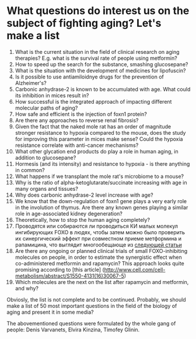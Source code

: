 # What questions do interest us on the subject of fighting aging? Let's make a list

1. What is the current situation in the field of clinical research on aging therapies? E.g. what is the survival rate of people using metformin?
2. How to speed up the search for the substance, smashing glucosepane?
3. What is the situation with the development of medicines for lipofuscin?
4. Is it possible to use antiamiloidnye drugs for the prevention of Alzheimer's?
5. Carbonic anhydrase-2 is known to be accumulated with age. What could its inhibition in mices result in?
6. How successful is the integrated approach of impacting different molecular paths of aging?
7. How safe and efficient is the injection of foxn1 protein?
8. Are there any approaches to reverse renal fibrosis?
9. Given the fact that the naked mole rat has an order of magnitude stronger resistance to hypoxia compared to the mouse, does the study for improving this parameter in mices make sense? Could the hypoxia resistance correlate with anti-cancer mechanisms?
10. What other glycation end products do play a role in human aging, in addition to glucosepane?
11. Hormesis (and its intensity) and resistance to hypoxia - is there anything in common?
12. What happens if we transplant the mole rat's microbiome to a mouse?
13. Why is the ratio of alpha-ketoglutarate/succinate increasing with age in many organs and tissues?
14. Why does carbonic anhydrase-2 level increase with age?
15. We know that the down-regulation of foxn1 gene plays a very early role in the involution of thymus. Are there any known genes playing a similar role in age-associated kidney degeneration?
16. Theoretically, how to stop the human aging completely?
17. Проводятся или собираются ли проводиться КИ малых молекул ингибирующих FOXO в людях, чтобы затем можно было проверить их синергический эффект при совместном приеме метформина и рапамицина, что выглядит многообещающе из [следующей статьи](http://www.cell.com/cell-metabolism/abstract/S1550-4131(16)30067-5)
17. Are there any ongoing or planned clinical trials of small FOXO-inhibiting molecules on people, in order to estimate the synergistic effect when co-administered metformin and rapamycin? This approach looks quite promising according to [this article] (http://www.cell.com/cell-metabolism/abstract/S1550-4131(16)30067-5)
18. Which molecules are the next on the list after rapamycin and metformin, and why?

Obviosly, the list is not complete and to be continued. Probably, we should make a list of 50 most important questions in the field of the biology of aging and present it in some media?

The abovementioned questions were formulated by the whole gang of people: Denis Varvanets, Elvira Kinzina, Timofey Glinin.
